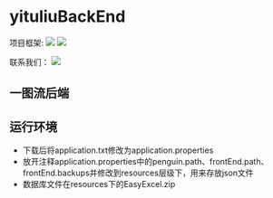 # yituliuBackEnd
项目框架:
![](https://img.shields.io/badge/SpringBoot-2.5.5-brightgreen) ![](https://img.shields.io/badge/Mysql-5.7以上-brightgreen)

联系我们：
[![](https://img.shields.io/badge/dynamic/json?color=FE7398&label=bilibili&prefix=%E7%B2%89%E4%B8%9D%E6%95%B0%3A&query=%24.data.totalSubs&url=https%3A%2F%2Fapi.spencerwoo.com%2Fsubstats%2F%3Fsource%3Dbilibili%26queryKey%3D688411531)](https://space.bilibili.com/688411531)


## 一图流后端

## 运行环境
- 下载后将application.txt修改为application.properties
- 放开注释application.properties中的penguin.path、frontEnd.path、frontEnd.backups并修改到resources层级下，用来存放json文件
- 数据库文件在resources下的EasyExcel.zip
 

 
